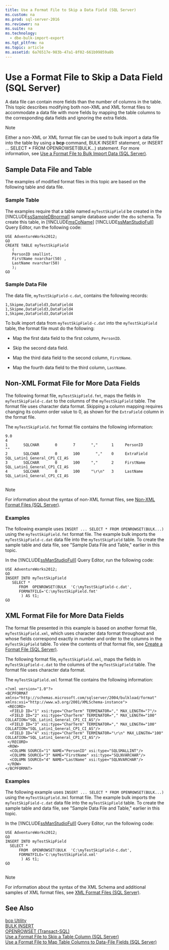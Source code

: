 ```yaml
---
title: Use a Format File to Skip a Data Field (SQL Server)
ms.custom: na
ms.prod: sql-server-2016
ms.reviewer: na
ms.suite: na
ms.technology: 
  - dbe-bulk-import-export
ms.tgt_pltfrm: na
ms.topic: article
ms.assetid: 6a76517e-983b-47a1-8f02-661b99859a8b
---
```

# Use a Format File to Skip a Data Field (SQL Server)
A data file can contain more fields than the number of columns in the table. This topic describes modifying both non-XML and XML format files to accommodate a data file with more fields by mapping the table columns to the corresponding data fields and ignoring the extra fields.  
  
> [!NOTE]  
>  Either a non-XML or XML format file can be used to bulk import a data file into the table by using a **bcp** command, BULK INSERT statement, or INSERT ... SELECT * FROM OPENROWSET(BULK...) statement. For more information, see [Use a Format File to Bulk Import Data (SQL Server)](../../Topics/TopicNameContainA/Use-a-Format-File-to-Bulk-Import-Data--SQL-Server-.md).  
  
## Sample Data File and Table  
 The examples of modified format files in this topic are based on the following table and data file.  
  
### Sample Table  
 The examples require that a table named `myTestSkipField` be created in the [!INCLUDE[ssSampleDBnormal](../../Topics/TopicNameContainA/includes/ssSampleDBnormal_md.md)] sample database under the `dbo` schema. To create this table, in [!INCLUDE[msCoName](../../Topics/TopicNameContainA/includes/msCoName_md.md)] [!INCLUDE[ssManStudioFull](../../Topics/TopicNameContainA/includes/ssManStudioFull_md.md)] Query Editor, run the following code:  
  
```  
USE AdventureWorks2012;  
GO  
CREATE TABLE myTestSkipField   
   (  
   PersonID smallint,  
   FirstName nvarchar(50) ,  
   LastName nvarchar(50)   
   );  
GO  
```  
  
### Sample Data File  
 The data file, `myTestSkipField-c.dat`, contains the following records:  
  
```  
1,Skipme,DataField3,DataField4  
1,Skipme,DataField3,DataField4  
1,Skipme,DataField3,DataField4  
```  
  
 To bulk import data from `myTestSkipField-c.dat` into the `myTestSkipField` table, the format file must do the following:  
  
-   Map the first data field to the first column, `PersonID`.  
  
-   Skip the second data field.  
  
-   Map the third data field to the second column, `FirstName`.  
  
-   Map the fourth data field to the third column, `LastName`.  
  
## Non-XML Format File for More Data Fields  
 The following format file, `myTestSkipField.fmt`, maps the fields in `myTestSkipField-c.dat` to the columns of the `myTestSkipField` table. The format file uses character data format. Skipping a column mapping requires changing its column order value to 0, as shown for the `ExtraField` column in the format file.  
  
 The `myTestSkipField.fmt` format file contains the following information:  
  
```  
9.0  
4  
1       SQLCHAR       0       7       ","      1     PersonID               ""  
2       SQLCHAR       0       100       ","    0     ExtraField             SQL_Latin1_General_CP1_CI_AS  
3       SQLCHAR       0       100     ","      2     FirstName              SQL_Latin1_General_CP1_CI_AS  
4       SQLCHAR       0       100     "\r\n"   3     LastName               SQL_Latin1_General_CP1_CI_AS  
  
```  
  
> [!NOTE]  
>  For information about the syntax of non-XML format files, see [Non-XML Format Files (SQL Server)](../../Topics/TopicNameNotContainA/Non-XML-Format-Files--SQL-Server-.md).  
  
### Examples  
 The following example uses `INSERT ... SELECT * FROM OPENROWSET(BULK...)` using the `myTestSkipField.fmt` format file. The example bulk imports the `myTestSkipField-c.dat` data file into the `myTestSkipField` table. To create the sample table and data file, see "Sample Data File and Table," earlier in this topic.  
  
 In the [!INCLUDE[ssManStudioFull](../../Topics/TopicNameContainA/includes/ssManStudioFull_md.md)] Query Editor, run the following code:  
  
```  
USE AdventureWorks2012;  
GO  
INSERT INTO myTestSkipField   
   SELECT *  
      FROM  OPENROWSET(BULK  'C:\myTestSkipField-c.dat',  
      FORMATFILE='C:\myTestSkipField.fmt'    
       ) AS t1;  
GO   
```  
  
## XML Format File for More Data Fields  
 The format file presented in this example is based on another format file, `myTestSkipField.xml`, which uses character data format throughout and whose fields correspond exactly in number and order to the columns in the `myTestSkipField` table. To view the contents of that format file, see [Create a Format File (SQL Server)](../../Topics/TopicNameContainA/Create-a-Format-File--SQL-Server-.md).  
  
 The following format file, `myTestSkipField.xml`, maps the fields in `myTestSkipField-c.dat` to the columns of the `myTestSkipField` table. The format file uses character data format.  
  
 The `myTestSkipField.xml` format file contains the following information:  
  
```  
<?xml version="1.0"?>  
<BCPFORMAT xmlns="http://schemas.microsoft.com/sqlserver/2004/bulkload/format" xmlns:xsi="http://www.w3.org/2001/XMLSchema-instance">  
 <RECORD>  
  <FIELD ID="1" xsi:type="CharTerm" TERMINATOR="," MAX_LENGTH="7"/>  
  <FIELD ID="2" xsi:type="CharTerm" TERMINATOR="," MAX_LENGTH="100" COLLATION="SQL_Latin1_General_CP1_CI_AS"/>  
  <FIELD ID="3" xsi:type="CharTerm" TERMINATOR="," MAX_LENGTH="100" COLLATION="SQL_Latin1_General_CP1_CI_AS"/>  
  <FIELD ID="4" xsi:type="CharTerm" TERMINATOR="\r\n" MAX_LENGTH="100" COLLATION="SQL_Latin1_General_CP1_CI_AS"/>  
 </RECORD>  
 <ROW>  
  <COLUMN SOURCE="1" NAME="PersonID" xsi:type="SQLSMALLINT"/>  
  <COLUMN SOURCE="3" NAME="FirstName" xsi:type="SQLNVARCHAR"/>  
  <COLUMN SOURCE="4" NAME="LastName" xsi:type="SQLNVARCHAR"/>  
 </ROW>  
</BCPFORMAT>  
```  
  
### Examples  
 The following example uses `INSERT ... SELECT * FROM OPENROWSET(BULK...)` using the `myTestSkipField.Xml` format file. The example bulk imports the `myTestSkipField-c.dat` data file into the `myTestSkipField` table. To create the sample table and data file, see "Sample Data File and Table," earlier in this topic.  
  
 In the [!INCLUDE[ssManStudioFull](../../Topics/TopicNameContainA/includes/ssManStudioFull_md.md)] Query Editor, run the following code:  
  
```  
USE AdventureWorks2012;  
GO  
INSERT INTO myTestSkipField   
  SELECT *  
      FROM  OPENROWSET(BULK  'C:\myTestSkipField-c.dat',  
      FORMATFILE='C:\myTestSkipField.xml'    
       ) AS t1;  
GO  
  
```  
  
> [!NOTE]  
>  For information about the syntax of the XML Schema and additional samples of XML format files, see [XML Format Files (SQL Server)](../../Topics/TopicNameNotContainA/XML-Format-Files--SQL-Server-.md).  
  
## See Also  
 [bcp Utility](../../Topics/TopicNameNotContainA/bcp-Utility.md)   
 [BULK INSERT](assetId:///be3984e1-5ab3-4226-a539-a9f58e1e01e2)   
 [OPENROWSET (Transact-SQL)](assetId:///f47eda43-33aa-454d-840a-bb15a031ca17)   
 [Use a Format File to Skip a Table Column (SQL Server)](../../Topics/TopicNameContainA/Use-a-Format-File-to-Skip-a-Table-Column--SQL-Server-.md)   
 [Use a Format File to Map Table Columns to Data-File Fields (SQL Server)](../../Topics/TopicNameContainA/Use-a-Format-File-to-Map-Table-Columns-to-Data-File-Fields--SQL-Server-.md)